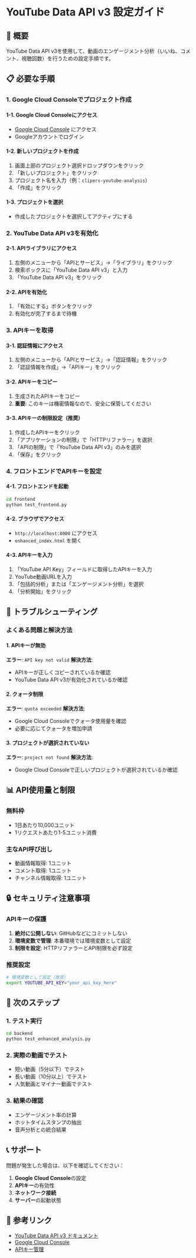 # YouTube Data API v3 設定ガイド

## 🎯 概要
YouTube Data API v3を使用して、動画のエンゲージメント分析（いいね、コメント、視聴回数）を行うための設定手順です。

## 📋 必要な手順

### 1. Google Cloud Consoleでプロジェクト作成

#### 1-1. Google Cloud Consoleにアクセス
- [Google Cloud Console](https://console.cloud.google.com/) にアクセス
- Googleアカウントでログイン

#### 1-2. 新しいプロジェクトを作成
1. 画面上部のプロジェクト選択ドロップダウンをクリック
2. 「新しいプロジェクト」をクリック
3. プロジェクト名を入力（例：`clipers-youtube-analysis`）
4. 「作成」をクリック

#### 1-3. プロジェクトを選択
- 作成したプロジェクトを選択してアクティブにする

### 2. YouTube Data API v3を有効化

#### 2-1. APIライブラリにアクセス
1. 左側のメニューから「APIとサービス」→「ライブラリ」をクリック
2. 検索ボックスに「YouTube Data API v3」と入力
3. 「YouTube Data API v3」をクリック

#### 2-2. APIを有効化
1. 「有効にする」ボタンをクリック
2. 有効化が完了するまで待機

### 3. APIキーを取得

#### 3-1. 認証情報にアクセス
1. 左側のメニューから「APIとサービス」→「認証情報」をクリック
2. 「認証情報を作成」→「APIキー」をクリック

#### 3-2. APIキーをコピー
1. 生成されたAPIキーをコピー
2. **重要**: このキーは機密情報なので、安全に保管してください

#### 3-3. APIキーの制限設定（推奨）
1. 作成したAPIキーをクリック
2. 「アプリケーションの制限」で「HTTPリファラー」を選択
3. 「APIの制限」で「YouTube Data API v3」のみを選択
4. 「保存」をクリック

### 4. フロントエンドでAPIキーを設定

#### 4-1. フロントエンドを起動
```bash
cd frontend
python test_frontend.py
```

#### 4-2. ブラウザでアクセス
- `http://localhost:8000` にアクセス
- `enhanced_index.html` を開く

#### 4-3. APIキーを入力
1. 「YouTube API Key」フィールドに取得したAPIキーを入力
2. YouTube動画URLを入力
3. 「包括的分析」または「エンゲージメント分析」を選択
4. 「分析開始」をクリック

## 🔧 トラブルシューティング

### よくある問題と解決方法

#### 1. APIキーが無効
**エラー**: `API key not valid`
**解決方法**:
- APIキーが正しくコピーされているか確認
- YouTube Data API v3が有効化されているか確認

#### 2. クォータ制限
**エラー**: `quota exceeded`
**解決方法**:
- Google Cloud Consoleでクォータ使用量を確認
- 必要に応じてクォータを増加申請

#### 3. プロジェクトが選択されていない
**エラー**: `project not found`
**解決方法**:
- Google Cloud Consoleで正しいプロジェクトが選択されているか確認

## 📊 API使用量と制限

### 無料枠
- 1日あたり10,000ユニット
- 1リクエストあたり1-5ユニット消費

### 主なAPI呼び出し
- 動画情報取得: 1ユニット
- コメント取得: 1ユニット
- チャンネル情報取得: 1ユニット

## 🔒 セキュリティ注意事項

### APIキーの保護
1. **絶対に公開しない**: GitHubなどにコミットしない
2. **環境変数で管理**: 本番環境では環境変数として設定
3. **制限を設定**: HTTPリファラーとAPI制限を必ず設定

### 推奨設定
```bash
# 環境変数として設定（推奨）
export YOUTUBE_API_KEY="your_api_key_here"
```

## 🚀 次のステップ

### 1. テスト実行
```bash
cd backend
python test_enhanced_analysis.py
```

### 2. 実際の動画でテスト
- 短い動画（5分以下）でテスト
- 長い動画（10分以上）でテスト
- 人気動画とマイナー動画でテスト

### 3. 結果の確認
- エンゲージメント率の計算
- ホットタイムスタンプの抽出
- 音声分析との統合結果

## 📞 サポート

問題が発生した場合は、以下を確認してください：

1. **Google Cloud Console**の設定
2. **APIキー**の有効性
3. **ネットワーク接続**
4. **サーバー**の起動状態

## 🔗 参考リンク

- [YouTube Data API v3 ドキュメント](https://developers.google.com/youtube/v3)
- [Google Cloud Console](https://console.cloud.google.com/)
- [APIキー管理](https://console.cloud.google.com/apis/credentials) 